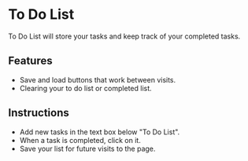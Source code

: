 To Do List
========

To Do List will store your tasks  and keep track of your completed tasks.

Features
------------

- Save and load buttons that work between visits.
- Clearing your to do list or completed list.

Instructions
----------------

- Add new tasks in the text box below "To Do List".
- When a task is completed, click on it.
- Save your list for future visits to the page.